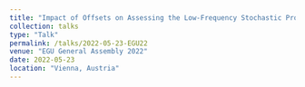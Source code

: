 ```yaml
---
title: "Impact of Offsets on Assessing the Low-Frequency Stochastic Properties of Geodetic Time Series"
collection: talks
type: "Talk"
permalink: /talks/2022-05-23-EGU22
venue: "EGU General Assembly 2022"
date: 2022-05-23
location: "Vienna, Austria"
---
```

